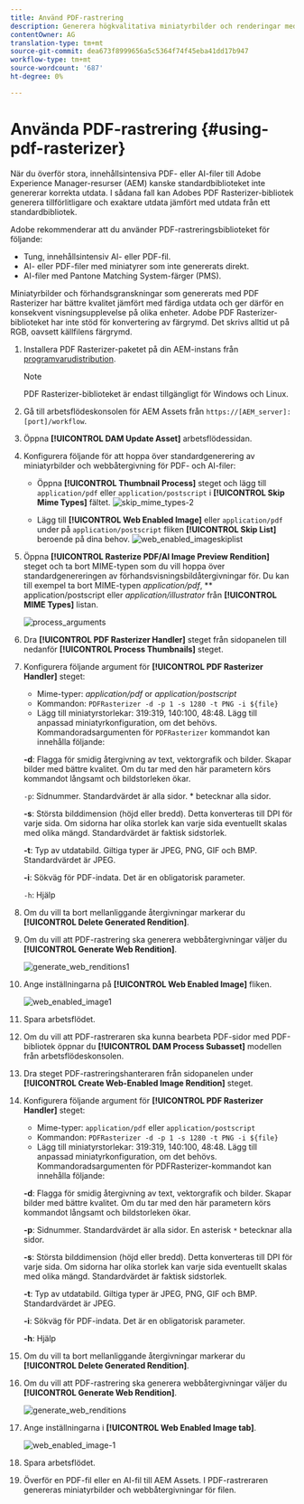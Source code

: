```yaml
---
title: Använd PDF-rastrering
description: Generera högkvalitativa miniatyrbilder och renderingar med hjälp av Adobe PDF Rasterizer-biblioteket.
contentOwner: AG
translation-type: tm+mt
source-git-commit: dea673f8999656a5c5364f74f45eba41dd17b947
workflow-type: tm+mt
source-wordcount: '687'
ht-degree: 0%

---
```



# Använda PDF-rastrering {#using-pdf-rasterizer}

När du överför stora, innehållsintensiva PDF- eller AI-filer till Adobe Experience Manager-resurser (AEM) kanske standardbiblioteket inte genererar korrekta utdata. I sådana fall kan Adobes PDF Rasterizer-bibliotek generera tillförlitligare och exaktare utdata jämfört med utdata från ett standardbibliotek.

Adobe rekommenderar att du använder PDF-rastreringsbiblioteket för följande:

* Tung, innehållsintensiv AI- eller PDF-fil.
* AI- eller PDF-filer med miniatyrer som inte genererats direkt.
* AI-filer med Pantone Matching System-färger (PMS).

Miniatyrbilder och förhandsgranskningar som genererats med PDF Rasterizer har bättre kvalitet jämfört med färdiga utdata och ger därför en konsekvent visningsupplevelse på olika enheter. Adobe PDF Rasterizer-biblioteket har inte stöd för konvertering av färgrymd. Det skrivs alltid ut på RGB, oavsett källfilens färgrymd.

1. Installera PDF Rasterizer-paketet på din AEM-instans från [programvarudistribution](https://experience.adobe.com/#/downloads/content/software-distribution/en/aem.html?package=/content/software-distribution/en/details.html/content/dam/aem/public/adobe/packages/cq640/product/assets/aem-assets-pdf-rasterizer-pkg).

   >[!NOTE]
   >
   >PDF Rasterizer-biblioteket är endast tillgängligt för Windows och Linux.

1. Gå till arbetsflödeskonsolen för AEM Assets från `https://[AEM_server]:[port]/workflow`.
1. Öppna **[!UICONTROL DAM Update Asset]** arbetsflödessidan.
1. Konfigurera följande för att hoppa över standardgenerering av miniatyrbilder och webbåtergivning för PDF- och AI-filer:

   * Öppna **[!UICONTROL Thumbnail Process]** steget och lägg till `application/pdf` eller `application/postscript` i **[!UICONTROL Skip Mime Types]** fältet.
   ![skip_mime_types-2](assets/skip_mime_types-2.png)

   * Lägg till **[!UICONTROL Web Enabled Image]** eller `application/pdf` under på `application/postscript` fliken **[!UICONTROL Skip List]** beroende på dina behov.
   ![web_enabled_imageskiplist](assets/web_enabled_imageskiplist.png)

1. Öppna **[!UICONTROL Rasterize PDF/AI Image Preview Rendition]** steget och ta bort MIME-typen som du vill hoppa över standardgenereringen av förhandsvisningsbildåtergivningar för. Du kan till exempel ta bort MIME-typen *application/pdf*, ** application/postscript eller *application/illustrator* från **[!UICONTROL MIME Types]** listan.

   ![process_arguments](assets/process_arguments.png)

1. Dra **[!UICONTROL PDF Rasterizer Handler]** steget från sidopanelen till nedanför **[!UICONTROL Process Thumbnails]** steget.
1. Konfigurera följande argument för **[!UICONTROL PDF Rasterizer Handler]** steget:

   * Mime-typer: *application/pdf* or *application/postscript*
   * Kommandon: `PDFRasterizer -d -p 1 -s 1280 -t PNG -i ${file}`
   * Lägg till miniatyrstorlekar: 319:319, 140:100, 48:48. Lägg till anpassad miniatyrkonfiguration, om det behövs.
   Kommandoradsargumenten för `PDFRasterizer` kommandot kan innehålla följande:

   **-d**: Flagga för smidig återgivning av text, vektorgrafik och bilder. Skapar bilder med bättre kvalitet. Om du tar med den här parametern körs kommandot långsamt och bildstorleken ökar.

   `-p`: Sidnummer. Standardvärdet är alla sidor. * betecknar alla sidor.

   **-s**: Största bilddimension (höjd eller bredd). Detta konverteras till DPI för varje sida. Om sidorna har olika storlek kan varje sida eventuellt skalas med olika mängd. Standardvärdet är faktisk sidstorlek.

   **-t**: Typ av utdatabild. Giltiga typer är JPEG, PNG, GIF och BMP. Standardvärdet är JPEG.

   **-i**: Sökväg för PDF-indata. Det är en obligatorisk parameter.

   `-h`: Hjälp

1. Om du vill ta bort mellanliggande återgivningar markerar du **[!UICONTROL Delete Generated Rendition]**.
1. Om du vill att PDF-rastrering ska generera webbåtergivningar väljer du **[!UICONTROL Generate Web Rendition]**.

   ![generate_web_renditions1](assets/generate_web_renditions1.png)

1. Ange inställningarna på **[!UICONTROL Web Enabled Image]** fliken.

   ![web_enabled_image1](assets/web_enabled_image1.png)

1. Spara arbetsflödet.
1. Om du vill att PDF-rastreraren ska kunna bearbeta PDF-sidor med PDF-bibliotek öppnar du **[!UICONTROL DAM Process Subasset]** modellen från arbetsflödeskonsolen.
1. Dra steget PDF-rastreringshanteraren från sidopanelen under **[!UICONTROL Create Web-Enabled Image Rendition]** steget.
1. Konfigurera följande argument för **[!UICONTROL PDF Rasterizer Handler]** steget:

   * Mime-typer: `application/pdf` eller `application/postscript`
   * Kommandon: `PDFRasterizer -d -p 1 -s 1280 -t PNG -i ${file}`
   * Lägg till miniatyrstorlekar: 319:319, 140:100, 48:48. Lägg till anpassad miniatyrkonfiguration, om det behövs.
   Kommandoradsargumenten för PDFRasterizer-kommandot kan innehålla följande:

   **-d**: Flagga för smidig återgivning av text, vektorgrafik och bilder. Skapar bilder med bättre kvalitet. Om du tar med den här parametern körs kommandot långsamt och bildstorleken ökar.

   **-p**: Sidnummer. Standardvärdet är alla sidor. En asterisk `*` betecknar alla sidor.

   **-s**: Största bilddimension (höjd eller bredd). Detta konverteras till DPI för varje sida. Om sidorna har olika storlek kan varje sida eventuellt skalas med olika mängd. Standardvärdet är faktisk sidstorlek.

   **-t**: Typ av utdatabild. Giltiga typer är JPEG, PNG, GIF och BMP. Standardvärdet är JPEG.

   **-i**: Sökväg för PDF-indata. Det är en obligatorisk parameter.

   **-h**: Hjälp

1. Om du vill ta bort mellanliggande återgivningar markerar du **[!UICONTROL Delete Generated Rendition]**.
1. Om du vill att PDF-rastrering ska generera webbåtergivningar väljer du **[!UICONTROL Generate Web Rendition]**.

   ![generate_web_renditions](assets/generate_web_renditions.png)

1. Ange inställningarna i **[!UICONTROL Web Enabled Image tab]**.

   ![web_enabled_image-1](assets/web_enabled_image-1.png)

1. Spara arbetsflödet.
1. Överför en PDF-fil eller en AI-fil till AEM Assets. I PDF-rastreraren genereras miniatyrbilder och webbåtergivningar för filen.
